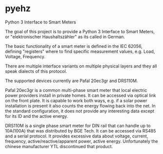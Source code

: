 # pyehz
Python 3 Interface to Smart Meters

The goal of this project is to provide a Python 3 Interface to Smart Meters, or 
"elektronischer Haushaltszähler" as its called in German.

The basic functionality of a smart meter is defined in the IEC 62056, defining "registers" where to find
specific measurement values, e.g. Load, Voltage, Frequency.

There are multiple interface variants on multiple physical layers and they all speak dialects of this protocol.

The supported devices currently are Pafal 20ec3gr and DRS110M.

Pafal 20ec3gr is a common multi-phase smart meter that local electric power providers install in private homes.
It can be accessed via optical link on the front plate.
It is capable to work both ways, e.g. if a solar power installation is present it also counts the energy flowing back into the net.
In the standard configuration, it does not provide any interesting data except for its ID and the active energy.

DRS110M is a single phase smart meter for DIN rail that can handle up to 10A(100A) that was distributed by BGE Tech.
It can be accessed via RS485 and a serial protocol.
It provides excessive data about voltage, current, frequency, active/reactive/apparent power, active energy.
Unfortunately the chinese manufacturer YTL discontinued that product.

